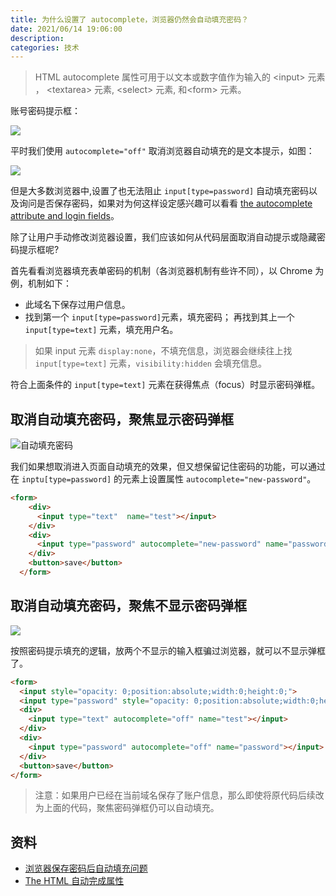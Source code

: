 ```yaml
---
title: 为什么设置了 autocomplete，浏览器仍然会自动填充密码？
date: 2021/06/14 19:06:00
description:
categories: 技术
---
```

> HTML autocomplete 属性可用于以文本或数字值作为输入的 \<input> 元素 ， \<textarea> 元素, \<select> 元素, 和\<form> 元素。

账号密码提示框：

![](http://images.scar.site/20220222234840.png)

平时我们使用 `autocomplete="off"` 取消浏览器自动填充的是文本提示，如图：

![](http://images.scar.site/20220222234557.png)

但是大多数浏览器中,设置了也无法阻止 `input[type=password]` 自动填充密码以及询问是否保存密码，如果对为何这样设定感兴趣可以看看 [the autocomplete attribute and login fields](https://developer.mozilla.org/zh-CN/docs/Web/Security/Securing_your_site/Turning_off_form_autocompletion#%E8%87%AA%E5%8A%A8%E5%A1%AB%E5%85%85%E5%B1%9E%E6%80%A7%E5%92%8C%E7%99%BB%E5%BD%95)。

除了让用户手动修改浏览器设置，我们应该如何从代码层面取消自动提示或隐藏密码提示框呢?

首先看看浏览器填充表单密码的机制（各浏览器机制有些许不同），以 Chrome 为例，机制如下：
* 此域名下保存过用户信息。
* 找到第一个 `input[type=password]`元素，填充密码； 再找到其上一个 `input[type=text]` 元素，填充用户名。

> 如果 input 元素 `display:none`，不填充信息，浏览器会继续往上找 `input[type=text]` 元素，`visibility:hidden` 会填充信息。

符合上面条件的 `input[type=text]` 元素在获得焦点（focus）时显示密码弹框。


## 取消自动填充密码，聚焦显示密码弹框

![自动填充密码](http://images.scar.site/20220222235051.png)

我们如果想取消进入页面自动填充的效果，但又想保留记住密码的功能，可以通过在 `inptu[type=password]` 的元素上设置属性 `autocomplete="new-password"`。
```html
<form>
    <div>
      <input type="text"  name="test"></input>
    </div>
    <div>
      <input type="password" autocomplete="new-password" name="password"></input>
    </div>
    <button>save</button>
  </form>
```

## 取消自动填充密码，聚焦不显示密码弹框
![](http://images.scar.site/20220222235340.png)

按照密码提示填充的逻辑，放两个不显示的输入框骗过浏览器，就可以不显示弹框了。
```html
<form>
  <input style="opacity: 0;position:absolute;width:0;height:0;">
  <input type="password" style="opacity: 0;position:absolute;width:0;height:0;">
  <div>
    <input type="text" autocomplete="off" name="test"></input>
  </div>
  <div>
    <input type="password" autocomplete="off" name="password"></input>
  </div>
  <button>save</button>
</form>
```

> 注意：如果用户已经在当前域名保存了账户信息，那么即使将原代码后续改为上面的代码，聚焦密码弹框仍可以自动填充。

## 资料
* [浏览器保存密码后自动填充问题](https://segmentfault.com/a/1190000016253795)
* [The HTML 自动完成属性](https://developer.mozilla.org/zh-CN/docs/Web/HTML/Attributes/autocomplete)
